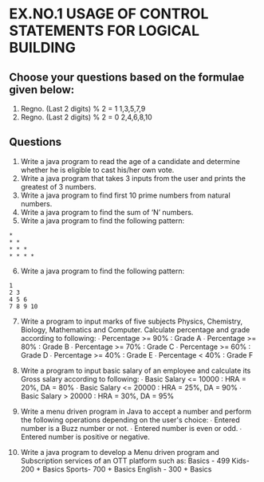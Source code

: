 # EX.NO.1 USAGE OF CONTROL STATEMENTS FOR LOGICAL BUILDING

## Choose your questions based on the formulae given below:
1. Regno. (Last 2 digits) % 2 = 1 1,3,5,7,9
2. Regno. (Last 2 digits) % 2 = 0 2,4,6,8,10

## Questions
1. Write a java program to read the age of a candidate and determine whether
he is eligible to cast his/her own vote.
2. Write a java program that takes 3 inputs from the user and prints the greatest
of 3 numbers.
3. Write a java program to find first 10 prime numbers from natural numbers.
4. Write a java program to find the sum of ‘N’ numbers.
5. Write a java program to find the following pattern:
```
*
* *
* * *
* * * *
```

6. Write a java program to find the following pattern:
```
1
2 3
4 5 6
7 8 9 10
```
7. Write a program to input marks of five subjects Physics, Chemistry,
Biology, Mathematics and Computer. Calculate percentage and grade
according to following:
∙ Percentage >= 90% : Grade A
∙ Percentage >= 80% : Grade B
∙ Percentage >= 70% : Grade C
∙ Percentage >= 60% : Grade D
∙ Percentage >= 40% : Grade E
∙ Percentage < 40% : Grade F

8. Write a program to input basic salary of an employee and calculate its Gross
salary according to following:
∙ Basic Salary <= 10000 : HRA = 20%, DA = 80%
∙ Basic Salary <= 20000 : HRA = 25%, DA = 90%
∙ Basic Salary > 20000 : HRA = 30%, DA = 95%

9. Write a menu driven program in Java to accept a number and perform the
following operations depending on the user's choice:
∙ Entered number is a Buzz number or not.
∙ Entered number is even or odd.
∙ Entered number is positive or negative.

11. Write a java program to develop a Menu driven program and Subscription
services of an OTT platform such as:
Basics - 499
Kids- 200 + Basics
Sports- 700 + Basics
English - 300 + Basics
